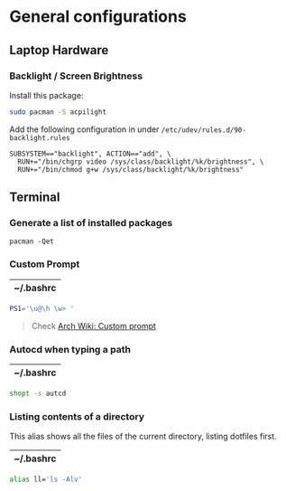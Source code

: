 # General configurations


## Laptop Hardware

### Backlight / Screen Brightness

Install this package:

```sh
sudo pacman -S acpilight
```

Add the following configuration in under `/etc/udev/rules.d/90-backlight.rules`

    SUBSYSTEM=="backlight", ACTION=="add", \
      RUN+="/bin/chgrp video /sys/class/backlight/%k/brightness", \
      RUN+="/bin/chmod g+w /sys/class/backlight/%k/brightness"


## Terminal

### Generate a list of installed packages

    pacman -Qet

### Custom Prompt

| ~/.bashrc
|--
```sh
PS1='\u@\h \w> '
```

> Check [Arch Wiki: Custom prompt](https://wiki.archlinux.org/title/Bash/Prompt_customization)


### Autocd when typing a path

| ~/.bashrc
|--
```sh
shopt -s autcd
```

### Listing contents of a directory

This alias shows all the files of the current directory, listing dotfiles first.

| ~/.bashrc
|--
```sh
alias ll='ls -Alv'
```
